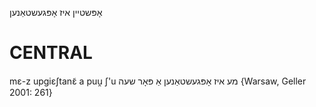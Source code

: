 אָפּשטיין
איז אָפּגעשטאַנען

CENTRAL
========

mɛ-z upgiɛʃtanɛ̃ a puu̯ ʃ'u מע איז אָפּגעשטאַנען אַ פּאָר שעה {Warsaw, Geller 2001: 261}